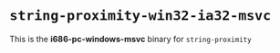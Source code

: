 # `string-proximity-win32-ia32-msvc`

This is the **i686-pc-windows-msvc** binary for `string-proximity`
